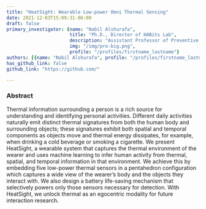 ```yaml
---
title: "HeatSight: Wearable Low-power Omni Thermal Sensing"
date: 2021-12-03T15:09:31-06:00
draft: false
primary_investigator: {name: "Nabil Alshurafa", 
                       title: "Ph.D., Director of HABits Lab", 
                       description: "Assistant Professor of Preventive Medicine and of Computer Science at Northwestern University and heading The HAbits Lab.", 
                       img: "/img/pro-big.png",
                       profile: "/profiles/firstname_lastname"}
authors: [{name: "Nabil Alshurafa", profile: "/profiles/firstname_lastname"}, {name: "Nabil Alshurafa", profile: "/profiles/firstname_lastname"}]
has_github_link: false
github_link: "https://github.com/"

---
```


### Abstract

Thermal information surrounding a person is a rich source for understanding and identifying personal activities. Different daily activities naturally emit distinct thermal signatures from both the human body and surrounding objects; these signatures exhibit both spatial and temporal components as objects move and thermal energy dissipates, for example, when drinking a cold beverage or smoking a cigarette. We present HeatSight, a wearable system that captures the thermal environment of the wearer and uses machine learning to infer human activity from thermal, spatial, and temporal information in that environment. We achieve this by embedding five low-power thermal sensors in a pentahedron configuration which captures a wide view of the wearer’s body and the objects they interact with. We also design a battery life-saving mechanism that selectively powers only those sensors necessary for detection. With HeatSight, we unlock thermal as an egocentric modality for future interaction research.
